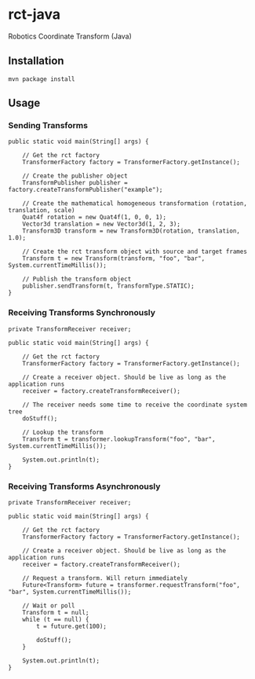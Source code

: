 # rct-java

Robotics Coordinate Transform (Java)

## Installation

    mvn package install

## Usage

### Sending Transforms

    public static void main(String[] args) {

        // Get the rct factory
        TransformerFactory factory = TransformerFactory.getInstance();

        // Create the publisher object
        TransformPublisher publisher = factory.createTransformPublisher("example");

        // Create the mathematical homogeneous transformation (rotation, translation, scale)
        Quat4f rotation = new Quat4f(1, 0, 0, 1);
        Vector3d translation = new Vector3d(1, 2, 3);
        Transform3D transform = new Transform3D(rotation, translation, 1.0);

        // Create the rct transform object with source and target frames
        Transform t = new Transform(transform, "foo", "bar", System.currentTimeMillis());

        // Publish the transform object
        publisher.sendTransform(t, TransformType.STATIC);
    }

### Receiving Transforms Synchronously

    private TransformReceiver receiver;

    public static void main(String[] args) {

        // Get the rct factory
        TransformerFactory factory = TransformerFactory.getInstance();

        // Create a receiver object. Should be live as long as the application runs
        receiver = factory.createTransformReceiver();

        // The receiver needs some time to receive the coordinate system tree
        doStuff();

        // Lookup the transform
        Transform t = transformer.lookupTransform("foo", "bar", System.currentTimeMillis());

        System.out.println(t);
    }

### Receiving Transforms Asynchronously

    private TransformReceiver receiver;

    public static void main(String[] args) {

        // Get the rct factory
        TransformerFactory factory = TransformerFactory.getInstance();

        // Create a receiver object. Should be live as long as the application runs
        receiver = factory.createTransformReceiver();

        // Request a transform. Will return immediately
        Future<Transform> future = transformer.requestTransform("foo", "bar", System.currentTimeMillis());

        // Wait or poll
        Transform t = null;
        while (t == null) {
            t = future.get(100);

            doStuff();
        }

        System.out.println(t);
    }
